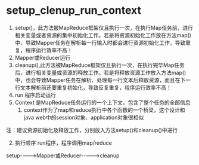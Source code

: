 # setup_clenup_run_context
1. setup()，此方法被MapReduce框架仅且执行一次，在执行Map任务前，进行相关变量或者资源的集中初始化工作。若是将资源初始化工作放在方法map()中，导致Mapper任务在解析每一行输入时都会进行资源初始化工作，导致重复，程序运行效率不高！
2. Mapper或Reducer运行
3. cleanup(),此方法被MapReduce框架仅且执行一次，在执行完毕Map任务后，进行相关变量或资源的释放工作。若是将释放资源工作放入方法map()中，也会导致Mapper任务在解析、处理每一行文本后释放资源，而且在下一行文本解析前还要重复初始化，导致反复重复，程序运行效率不高！
4. run 程序启动运行
5. Context 是MapReduce任务运行的一个上下文，包含了整个任务的全部信息
   1. context作为了map和reduce执行中各个函数的一个桥梁，这个设计和java web中的session对象、application对象很相似

注：建议资源初始化及释放工作，分别放入方法setup()和cleanup()中进行

2. 执行顺序
run程序，程序调用map/reduce

setup---->Mapper或Reducer----->cleanup

